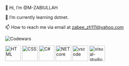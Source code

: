 
👋 Hi, I’m @M-ZABIULLAH

🌱 I’m currently learning dotnet.

📫 How to reach me via email at zabee_zh111@yahoo.com
 
  ![Codewars](https://www.codewars.com/users/M-ZABIULLAH/badges/large)






<img src="https://github.com/user-attachments/assets/723d734a-a255-4f88-8561-d94669229006" alt="HTML" width="50">
<img src="https://github.com/user-attachments/assets/b1df1a23-5043-4f6f-be81-d6842f852117" alt="CSS" width="50">
<img src="https://github.com/user-attachments/assets/aa2915f7-865f-4247-b3c5-d19e92a42b07" alt="C#" width="50">
<img src="https://github.com/user-attachments/assets/06ccbde5-31d2-4fec-9500-f6d147f02c3a" alt="NET core" width= "50">
<img src="https://github.com/user-attachments/assets/8cbdfcd5-8376-470e-9266-59dfacd70806" alt="vscode" width= "50">
<img src="https://github.com/user-attachments/assets/4b1a4d51-99ce-4aeb-8098-445d25d01610" alt="visual-studio" width= "50">


<!---
M-ZABIULLAH/M-ZABIULLAH is a ✨ special ✨ repository because its `README.md` (this file) appears on your GitHub profile.
You can click the Preview link to take a look at your changes.
